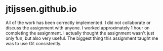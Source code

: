 # jtijssen.github.io

All of the work has been correctly implemented. I did not collaborate or discuss the assignment with anyone. I worked approximately 1 hour on completing the assignment. I actually thought the assignment wasn't just only fun, but also very useful. The biggest thing this assignment taught me was to use Git consistently. 